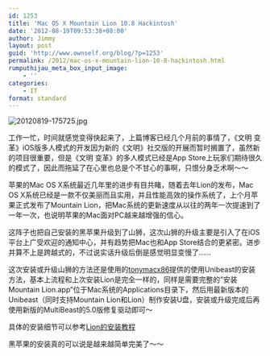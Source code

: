 ```yaml
---
id: 1253
title: 'Mac OS X Mountain Lion 10.8 Hackintosh'
date: '2012-08-19T09:53:38+08:00'
author: Jimmy
layout: post
guid: 'http://www.ownself.org/blog/?p=1253'
permalink: /2012/mac-os-x-mountain-lion-10-8-hackintosh.html
rumputhijau_meta_box_input_image:
    - ''
categories:
    - IT
format: standard
---
```


![20120819-175725.jpg](/wp-content/uploads/2012/08/20120819-175725.jpg)

工作一忙，时间就感觉变得快起来了，上篇博客已经几个月前的事情了，《文明 变革》iOS版多人模式的开发因为新的《文明》社交版的开展而暂时搁置了，虽然新的项目很重要，但是《文明 变革》的多人模式已经是App Store上玩家们期待很久的模式了，因此而拖延了在心里也总是个不甘心的事啊，只恨分身乏术啊～～

苹果的Mac OS X系统最近几年里的进步有目共睹，随着去年Lion的发布，Mac OS X系统已经是一款不仅美丽而且实用，并且性能高效的操作系统了，上个月苹果正式发布了Mountain Lion，把Mac系统的更新速度从以往的两年一次提速到了一年一次，也说明苹果的Mac面对PC越来越增强的信心。

这阵子也把自己安装的黑苹果升级到了山狮，这次山狮的升级主要是引入了在iOS平台上广受欢迎的通知中心，并有趋势把Mac也和App Store结合的更紧密。进步并算不上是跨越式的，不过说实话升级后倒是感觉明显变慢了……

这次安装或升级山狮的方法还是使用的[tonymacx86](http://www.tonymacx86.com)提供的使用Unibeast的安装方法，基本上流程和上次安装Lion是完全一样的，同样是需要完整的”安装Mountain Lion.app”位于Mac系统的Applications目录下，然后用最新版本的Unibeast（同时支持Mountain Lion和Lion）制作安装U盘，安装或升级完成后再使用新版的MultiBeast的5.0版修复驱动即可～

具体的安装细节可以参考[Lion的安装教程](http://www.ownself.org/blog/2012/Mac-OS-X-Lion-10-7-3-Hackintosh.html)

黑苹果的安装真的可以说是越来越简单完美了～～